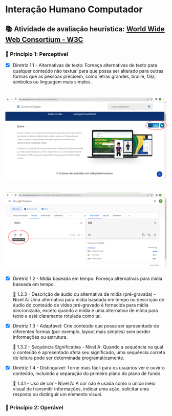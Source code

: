 <h1> Interação Humano Computador</h1>

<h2> 📚 Atividade de avaliação heurística: <a href="https://www.w3.org/WAI/WCAG21/quickref/#principle1"> World Wide Web Consortium - W3C</a></h2>

<h3>🔺 Princípio 1: Perceptível </h3>

- [x] Diretriz 1.1 - Alternativas de texto: Forneça alternativas de texto para qualquer conteúdo não textual para que possa ser alterado para outras formas que as pessoas precisem, como letras grandes, braille, fala, símbolos ou linguagem mais simples.

<h1 align="center">
  <img src="/IHC/Figuras/11_pos.png">
</h1>
<h1 align="center">
  <img src="/IHC/Figuras/11b_pos.png">
</h1>

- [x] Diretriz 1.2 - Mídia baseada em tempo: Forneça alternativas para mídia baseada em tempo.

    🔹 1.2.3 - Descrição de áudio ou alternativa de mídia (pré-gravada) - Nível A: Uma alternativa para mídia baseada em tempo ou descrição de áudio do conteúdo de vídeo pré-gravado é fornecida para mídia sincronizada, exceto quando a mídia é uma alternativa de mídia para texto e está claramente rotulada como tal.
    
- [x] Diretriz 1.3 - Adaptável: Crie conteúdo que possa ser apresentado de diferentes formas (por exemplo, layout mais simples) sem perder informações ou estrutura.

    🔹 1.3.2 - Sequência Significativa - Nível A: Quando a sequência na qual o conteúdo é apresentado afeta seu significado, uma sequência correta de leitura pode ser determinada programaticamente.
    
- [x] Diretriz 1.4 - Distinguível: Torne mais fácil para os usuários ver e ouvir o conteúdo, incluindo a separação do primeiro plano do plano de fundo.

    🔹 1.4.1 - Uso de cor - Nível A: A cor não é usada como o único meio visual de transmitir informações, indicar uma ação, solicitar uma resposta ou distinguir um elemento visual.
    
    
    


<h3>🔺 Princípio 2: Operável </h3>


